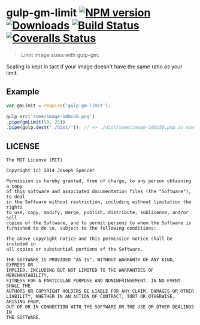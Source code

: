 # gulp-gm-limit [![NPM version][npm-image]][npm-url] [![Downloads][downloads-image]][npm-url] [![Build Status][travis-image]][travis-url] [![Coveralls Status][coveralls-image]][coveralls-url]
> Limit image sizes with gulp-gm.

Scaling is kept in tact if your image doesn't have the same ratio as your limit.

## Example

```javascript
var gmLimit = require('gulp-gm-limit');

gulp.src('some/image-100x50.png')
.pipe(gmLimit(50, 25))
.pipe(gulp.dest('./dist/')); // => ./dist/some/image-100x50.png is now 50x25px!
```

## LICENSE
``````
The MIT License (MIT)

Copyright (c) 2014 Joseph Spencer

Permission is hereby granted, free of charge, to any person obtaining a copy
of this software and associated documentation files (the "Software"), to deal
in the Software without restriction, including without limitation the rights
to use, copy, modify, merge, publish, distribute, sublicense, and/or sell
copies of the Software, and to permit persons to whom the Software is
furnished to do so, subject to the following conditions:

The above copyright notice and this permission notice shall be included in
all copies or substantial portions of the Software.

THE SOFTWARE IS PROVIDED "AS IS", WITHOUT WARRANTY OF ANY KIND, EXPRESS OR
IMPLIED, INCLUDING BUT NOT LIMITED TO THE WARRANTIES OF MERCHANTABILITY,
FITNESS FOR A PARTICULAR PURPOSE AND NONINFRINGEMENT. IN NO EVENT SHALL THE
AUTHORS OR COPYRIGHT HOLDERS BE LIABLE FOR ANY CLAIM, DAMAGES OR OTHER
LIABILITY, WHETHER IN AN ACTION OF CONTRACT, TORT OR OTHERWISE, ARISING FROM,
OUT OF OR IN CONNECTION WITH THE SOFTWARE OR THE USE OR OTHER DEALINGS IN
THE SOFTWARE.
``````

[downloads-image]: http://img.shields.io/npm/dm/gulp-gm-limit.svg
[npm-url]: https://npmjs.org/package/gulp-gm-limit
[npm-image]: http://img.shields.io/npm/v/gulp-gm-limit.svg

[travis-url]: https://travis-ci.org/jsdevel/gulp-gm-limit
[travis-image]: http://img.shields.io/travis/jsdevel/gulp-gm-limit.svg

[coveralls-url]: https://coveralls.io/r/jsdevel/gulp-gm-limit
[coveralls-image]: http://img.shields.io/coveralls/jsdevel/gulp-gm-limit/master.svg
